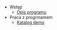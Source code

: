 - Wstęp
  - [Opis programu](/#start)
- Praca z progrmamem
  - [Katalog demo](files/)
<!-- - [Changelog](changelog.md) -->
  


